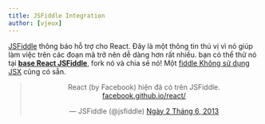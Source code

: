 ```yaml
---
title: JSFiddle Integration
author: [vjeux]
---
```


[JSFiddle](https://jsfiddle.net) thông báo hỗ trợ cho React. Đây là một thông tin thú vị vì nó giúp làm việc trên các đoạn mã trở nên dễ dàng hơn rất nhiều. bạn có thể thử nó tại **[base React JSFiddle](http://jsfiddle.net/vjeux/kb3gN/)**, fork nó và chia sẻ nó! Một [fiddle Không sử dụng JSX](http://jsfiddle.net/vjeux/VkebS/) cũng có sẵn.


<blockquote class="twitter-tweet" align="center"><p>React (by Facebook) hiện đã có trên JSFiddle. <a href="http://t.co/wNQf9JPv5u" title="http://facebook.github.io/react/">facebook.github.io/react/</a></p>&mdash; JSFiddle (@jsfiddle) <a href="https://twitter.com/jsfiddle/status/341114115781177344">Ngày 2 Tháng 6, 2013</a></blockquote>
